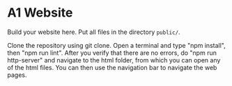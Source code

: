 A1 Website
=================

Build your website here. Put all files in the directory `public/`.

Clone the repository using git clone. Open a terminal and type "npm install", then "npm run lint". After you verify that there are no errors, do "npm run http-server" and navigate to the html folder, from which you can open any of the html files. You can then use the navigation bar to navigate the web pages.